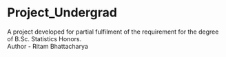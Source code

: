 # Project_Undergrad
A project developed for partial fulfilment of the requirement for the degree of B.Sc. Statistics Honors.
<br>
Author - Ritam Bhattacharya
